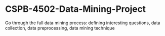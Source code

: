 # CSPB-4502-Data-Mining-Project
Go through the full data mining process: defining interesting questions, data collection, data preprocessing, data mining technique
